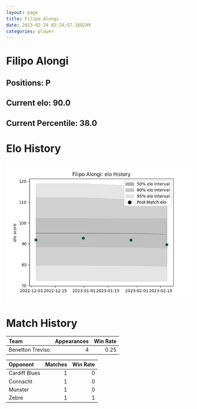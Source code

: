 ```yaml
---  
layout: page  
title: Filipo Alongi  
date: 2023-02-24 02:24:57.168249  
categories: player  
---
```

# Filipo Alongi

## Positions: P

## Current elo: 90.0

## Current Percentile: 38.0

# Elo History


![elo history](history_FilipoAlongi.png)
# Match History


| Team             |   Appearances |   Win Rate |
|:-----------------|--------------:|-----------:|
| Benetton Treviso |             4 |       0.25 |

| Opponent      |   Matches |   Win Rate |
|:--------------|----------:|-----------:|
| Cardiff Blues |         1 |          0 |
| Connacht      |         1 |          0 |
| Munster       |         1 |          0 |
| Zebre         |         1 |          1 |